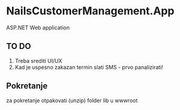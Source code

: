 # NailsCustomerManagement.App
ASP.NET Web application

## TO DO
1. Treba srediti UI/UX
2. Kad je uspesno zakazan termin slati SMS - prvo panalizirati!

## Pokretanje
za pokretanje otpakovati (unzip) folder lib u wwwroot
